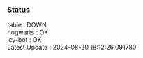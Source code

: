 ### Status


table : DOWN  
hogwarts : OK  
icy-bot : OK  
Latest Update : 2024-08-20 18:12:26.091780
